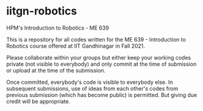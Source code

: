 # iitgn-robotics
HPM's Introduction to Robotics - ME 639

This is a repository for all codes written for the ME 639 - Introduction to Robotics course offered at IIT Gandhinagar in Fall 2021.

Please collaborate within your groups but either keep your working codes private (not visible to everybody) and only commit at the time of submission or upload at the time of the submission.

Once committed, everybody's code is visible to everybody else. In subsequent submissions, use of ideas from each other's codes from previous submission (which has become public) is permitted. But giving due credit will be appropriate.
